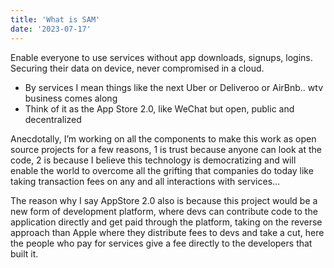 ```yaml
---
title: 'What is SAM'
date: '2023-07-17'
---
```


Enable everyone to use services without app downloads, signups, logins. Securing their data on device, never compromised in a cloud.
* By services I mean things like the next Uber or Deliveroo or AirBnb.. wtv business comes along
* Think of it as the App Store 2.0, like WeChat but open, public and decentralized

Anecdotally, I’m working on all the components to make this work as open source projects for a few reasons, 1 is trust because anyone can look at the code, 2 is because I believe this technology is democratizing and will enable the world to overcome all the grifting that companies do today like taking transaction fees on any and all interactions with services…

The reason why I say AppStore 2.0 also is because this project would be a new form of development platform, where devs can contribute code to the application directly and get paid through the platform, taking on the reverse approach than Apple where they distribute fees to devs and take a cut, here the people who pay for services give a fee directly to the developers that built it.